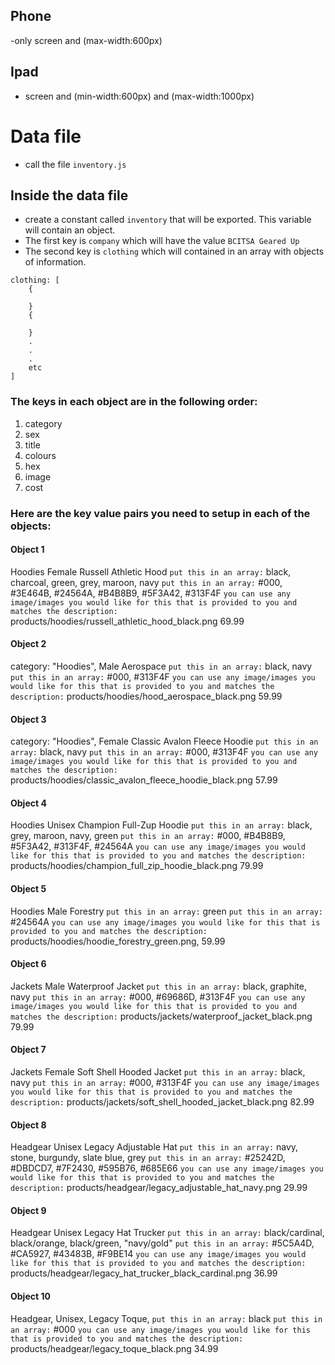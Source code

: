 

## Phone 
-only screen and (max-width:600px)

## Ipad
- screen and (min-width:600px) and (max-width:1000px)




















# Data file
- call the file `inventory.js`

## Inside the data file
- create a constant called `inventory` that will be exported. This variable will contain an object.
- The first key is `company` which will have the value `BCITSA Geared Up`
- The second key is `clothing` which will contained in an array with objects of information.


```
clothing: [
    {

    }
    {

    }
    .
    .
    .
    etc
]
```
### The keys in each object are in the following order:
1. category
2. sex
3. title
4. colours
5. hex
6. image
7. cost

### Here are the key value pairs you need to setup in each of the objects:

#### Object 1
Hoodies
Female
Russell Athletic Hood
`put this in an array:` black, charcoal, green, grey, maroon, navy
`put this in an array:` #000, #3E464B, #24564A, #B4B8B9, #5F3A42, #313F4F
`you can use any image/images you would like for this that is provided to you and matches the description:` products/hoodies/russell_athletic_hood_black.png
69.99

#### Object 2
category: "Hoodies",
Male
Aerospace
`put this in an array:` black, navy
`put this in an array:` #000, #313F4F
`you can use any image/images you would like for this that is provided to you and matches the description:` products/hoodies/hood_aerospace_black.png
59.99

#### Object 3
category: "Hoodies",
Female
Classic Avalon Fleece Hoodie
`put this in an array:` black, navy
`put this in an array:` #000, #313F4F
`you can use any image/images you would like for this that is provided to you and matches the description:` products/hoodies/classic_avalon_fleece_hoodie_black.png
57.99

#### Object 4
Hoodies
Unisex
Champion Full-Zup Hoodie
`put this in an array:` black, grey, maroon, navy, green
`put this in an array:` #000, #B4B8B9, #5F3A42, #313F4F, #24564A
`you can use any image/images you would like for this that is provided to you and matches the description:` products/hoodies/champion_full_zip_hoodie_black.png
79.99

#### Object 5
Hoodies
Male
Forestry
`put this in an array:` green
`put this in an array:` #24564A
`you can use any image/images you would like for this that is provided to you and matches the description:` products/hoodies/hoodie_forestry_green.png,
59.99

#### Object 6
Jackets
Male
Waterproof Jacket
`put this in an array:` black, graphite, navy
`put this in an array:` #000, #69686D, #313F4F
`you can use any image/images you would like for this that is provided to you and matches the description:` products/jackets/waterproof_jacket_black.png
79.99

#### Object 7
Jackets
Female
Soft Shell Hooded Jacket
`put this in an array:` black, navy
`put this in an array:` #000, #313F4F
`you can use any image/images you would like for this that is provided to you and matches the description:` products/jackets/soft_shell_hooded_jacket_black.png
82.99

#### Object 8
Headgear
Unisex
Legacy Adjustable Hat
`put this in an array:` navy, stone, burgundy, slate blue, grey
`put this in an array:` #25242D, #DBDCD7, #7F2430, #595B76, #685E66
`you can use any image/images you would like for this that is provided to you and matches the description:` products/headgear/legacy_adjustable_hat_navy.png
29.99

#### Object 9
Headgear
Unisex
Legacy Hat Trucker
`put this in an array:` black/cardinal, black/orange, black/green, "navy/gold"
`put this in an array:` #5C5A4D, #CA5927, #43483B, #F9BE14
`you can use any image/images you would like for this that is provided to you and matches the description:` products/headgear/legacy_hat_trucker_black_cardinal.png
36.99

#### Object 10
Headgear,
Unisex,
Legacy Toque,
`put this in an array:` black
`put this in an array:` #000
`you can use any image/images you would like for this that is provided to you and matches the description:` products/headgear/legacy_toque_black.png
34.99